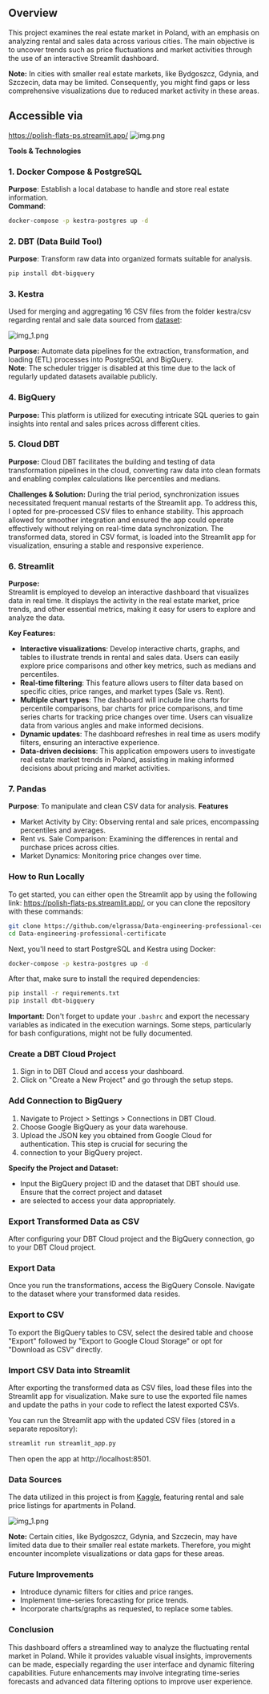 ## Overview
This project examines the real estate market in Poland, with an emphasis on analyzing rental and sales data across various cities. The main objective is to uncover trends such as price fluctuations and market activities through the use of an interactive Streamlit dashboard.

**Note:** In cities with smaller real estate markets, like Bydgoszcz, Gdynia, and Szczecin, data may be limited. Consequently, you might find gaps or less comprehensive visualizations due to reduced market activity in these areas.

## Accessible via
https://polish-flats-ps.streamlit.app/
![img.png](img.png)

**Tools & Technologies**
### 1. Docker Compose & PostgreSQL
**Purpose**: Establish a local database to handle and store real estate information.  
**Command**:
   ```bash
   docker-compose -p kestra-postgres up -d
   ```

### 2. DBT (Data Build Tool)
**Purpose**: Transform raw data into organized formats suitable for analysis.
   ```bash
   pip install dbt-bigquery
   ```

### 3. Kestra
Used for merging and aggregating 16 CSV files from the folder kestra/csv regarding rental and sale data
sourced from [dataset](https://www.kaggle.com/datasets/krzysztofjamroz/apartment-prices-in-poland):

![img_1.png](img_1.png)

**Purpose:**
Automate data pipelines for the extraction, transformation, and loading (ETL) processes into PostgreSQL and BigQuery.  
**Note**: The scheduler trigger is disabled at this time due to the lack of regularly updated datasets available publicly.

### 4. BigQuery
**Purpose:** This platform is utilized for executing intricate SQL queries to gain insights into rental and sales 
prices across different cities.

### 5. Cloud DBT
**Purpose:**
Cloud DBT facilitates the building and testing of data transformation pipelines in the cloud, converting raw 
data into clean formats and enabling complex calculations like percentiles and medians.

**Challenges & Solution:**
During the trial period, synchronization issues necessitated frequent manual restarts of the Streamlit app. 
To address this, I opted for pre-processed CSV files to enhance stability. This approach allowed for smoother 
integration and ensured the app could operate effectively without relying on real-time data synchronization.
The transformed data, stored in CSV format, is loaded into the Streamlit app for visualization, ensuring a stable
and responsive experience.

### 6. Streamlit
**Purpose:**  
Streamlit is employed to develop an interactive dashboard that visualizes data in real time. 
It displays the activity in the real estate market, price trends, and other essential metrics,
making it easy for users to explore and analyze the data.

**Key Features:**
- **Interactive visualizations**: Develop interactive charts, graphs, and tables to illustrate trends in rental and sales data. Users can easily explore price comparisons and other key metrics, such as medians and percentiles.
- **Real-time filtering**: This feature allows users to filter data based on specific cities, price ranges, and market types (Sale vs. Rent).
- **Multiple chart types**: The dashboard will include line charts for percentile comparisons, bar charts for price comparisons, and time series charts for tracking price changes over time. Users can visualize data from various angles and make informed decisions.
- **Dynamic updates**: The dashboard refreshes in real time as users modify filters, ensuring an interactive experience.
- **Data-driven decisions**: This application empowers users to investigate real estate market trends in Poland, assisting in making informed decisions about pricing and market activities.

### 7. Pandas
**Purpose**: To manipulate and clean CSV data for analysis.
**Features**
- Market Activity by City: Observing rental and sale prices, encompassing percentiles and averages.
- Rent vs. Sale Comparison: Examining the differences in rental and purchase prices across cities.
- Market Dynamics: Monitoring price changes over time.

### How to Run Locally
To get started, you can either open the Streamlit app by using the following link:
https://polish-flats-ps.streamlit.app/, or you can clone the repository with these commands:

```bash
git clone https://github.com/elgrassa/Data-engineering-professional-certificate.git
cd Data-engineering-professional-certificate
```

Next, you'll need to start PostgreSQL and Kestra using Docker:

```bash
docker-compose -p kestra-postgres up -d
```

After that, make sure to install the required dependencies:

```bash
pip install -r requirements.txt
pip install dbt-bigquery
```

**Important:** Don't forget to update your `.bashrc` and export the necessary variables as indicated in the execution 
warnings. Some steps, particularly for bash configurations, might not be fully documented.

### Create a DBT Cloud Project
1. Sign in to DBT Cloud and access your dashboard.
2. Click on "Create a New Project" and go through the setup steps.

### Add Connection to BigQuery
1. Navigate to Project > Settings > Connections in DBT Cloud.
2. Choose Google BigQuery as your data warehouse.
3. Upload the JSON key you obtained from Google Cloud for authentication. This step is crucial for securing the
4. connection to your BigQuery project.

**Specify the Project and Dataset:**
- Input the BigQuery project ID and the dataset that DBT should use. Ensure that the correct project and dataset 
- are selected to access your data appropriately.

### Export Transformed Data as CSV
After configuring your DBT Cloud project and the BigQuery connection, go to your DBT Cloud project.

### Export Data
Once you run the transformations, access the BigQuery Console. Navigate to the dataset where your transformed data resides.

### Export to CSV
To export the BigQuery tables to CSV, select the desired table and choose "Export" followed by
"Export to Google Cloud Storage" or opt for "Download as CSV" directly.

### Import CSV Data into Streamlit
After exporting the transformed data as CSV files, load these files into the Streamlit app for visualization.
Make sure to use the exported file names and update the paths in your code to reflect the latest exported CSVs.

You can run the Streamlit app with the updated CSV files (stored in a separate repository):

```bash
streamlit run streamlit_app.py
```
Then open the app at http://localhost:8501.

### Data Sources
The data utilized in this project is from [Kaggle](https://www.kaggle.com/datasets/krzysztofjamroz/apartment-prices-in-poland), 
featuring rental and sale price listings for apartments in Poland.

![img_1.png](img_1.png)

**Note:** Certain cities, like Bydgoszcz, Gdynia, and Szczecin, may have limited data due to their smaller real
estate markets. Therefore, you might encounter incomplete visualizations or data gaps for these areas.

### Future Improvements
- Introduce dynamic filters for cities and price ranges.
- Implement time-series forecasting for price trends.
- Incorporate charts/graphs as requested, to replace some tables.

### Conclusion
This dashboard offers a streamlined way to analyze the fluctuating rental market in Poland. While it provides
valuable visual insights, improvements can be made, especially regarding the user interface and dynamic filtering 
capabilities. Future enhancements may involve integrating time-series forecasts and advanced data filtering options
to improve user experience.
